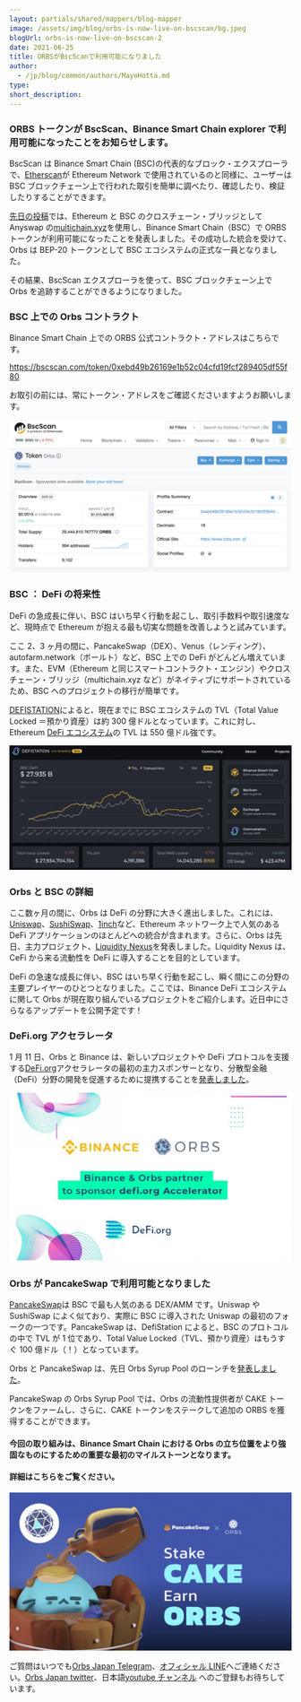 ```yaml
---
layout: partials/shared/mappers/blog-mapper
image: /assets/img/blog/orbs-is-now-live-on-bscscan/bg.jpeg
blogUrl: orbs-is-now-live-on-bscscan-2
date: 2021-06-25
title: ORBSがBscScanで利用可能になりました
author:
  - /jp/blog/common/authors/MayoHotta.md
type:
short_description:
---
```


### ORBS トークンが BscScan、Binance Smart Chain explorer で利用可能になったことをお知らせします。

BscScan は Binance Smart Chain (BSC)の代表的なブロック・エクスプローラで、[Etherscan](https://etherscan.io/)が Ethereum Network で使用されているのと同様に、ユーザーは BSC ブロックチェーン上で行われた取引を簡単に調べたり、確認したり、検証したりすることができます。

[先日の投稿](https://www.orbs.com/orbs-is-now-live-on-binance-smart-chain-via-anyswap-cross-chain-bridge/)では、Ethereum と BSC のクロスチェーン・ブリッジとして Anyswap の[multichain.xyz](https://multichain.xyz/)を使用し、Binance Smart Chain（BSC）で ORBS トークンが利用可能になったことを発表しました。その成功した統合を受けて、Orbs は BEP-20 トークンとして BSC エコシステムの正式な一員となりました。

その結果、BscScan エクスプローラを使って、BSC ブロックチェーン上で Orbs を追跡することができるようになりました。

### BSC 上での Orbs コントラクト

Binance Smart Chain 上での ORBS 公式コントラクト・アドレスはこちらです。

<https://bscscan.com/token/0xebd49b26169e1b52c04cfd19fcf289405df55f80>

お取引の前には、常にトークン・アドレスをご確認くださいますようお願いします。

![](/assets/img/blog/orbs-is-now-live-on-bscscan/img1.png)

### BSC ： DeFi の将来性

DeFi の急成長に伴い、BSC はいち早く行動を起こし、取引手数料や取引速度など、現時点で Ethereum が抱える最も切実な問題を改善しようと試みています。

ここ 2、3 ヶ月の間に、PancakeSwap（DEX）、Venus（レンディング）、autofarm.network（ボールト）など、BSC 上での DeFi がどんどん増えています。また、EVM（Ethereum と同じスマートコントラクト・エンジン）やクロスチェーン・ブリッジ（multichain.xyz など）がネイティブにサポートされているため、BSC へのプロジェクトの移行が簡単です。

[DEFISTATION](https://www.defistation.io/)によると、現在までに BSC エコシステムの TVL（Total Value Locked ＝預かり資産）は約 300 億ドルとなっています。これに対し、Ethereum [DeFi エコシステム](https://defipulse.com/)の TVL は 550 億ドル強です。

![](/assets/img/blog/orbs-is-now-live-on-bscscan/img2.png)

### Orbs と BSC の詳細

ここ数ヶ月の間に、Orbs は DeFi の分野に大きく進出しました。これには、[Uniswap](https://blog.orbsdefi.com/p/orbs-on-uniswap-and-whats-next)、[SushiSwap](https://www.orbs.com/jp/orbs-is-now-live-on-sushiswap-2/)、[1inch](https://www.orbs.com/jp/orbs-is-now-live-on-1inch-exchange-2/)など、Ethereum ネットワーク上で人気のある DeFi アプリケーションのほとんどへの統合が含まれます。さらに、Orbs は先日、主力プロジェクト、[Liquidity Nexus](https://www.orbs.com/jp/single-sided-farming-on-any-dex-via-orbs-liquidity-nexus-part-3-2/)を発表しました。Liquidity Nexus は、CeFi から来る流動性を DeFi に導入することを目的としています。

DeFi の急速な成長に伴い、BSC はいち早く行動を起こし、瞬く間にこの分野の主要プレイヤーのひとつとなりました。ここでは、Binance DeFi エコシステムに関して Orbs が現在取り組んでいるプロジェクトをご紹介します。近日中にさらなるアップデートを公開予定です！

### DeFi.org アクセラレータ

1 月 11 日、Orbs と Binance は、新しいプロジェクトや DeFi プロトコルを支援する[DeFi.org](https://defi.org/)アクセラレータの最初の主力スポンサーとなり、分散型金融（DeFi）分野の開発を促進するために提携することを[発表しました](https://www.orbs.com/jp/orbs%e3%81%a8binance%e3%81%8c%e5%85%b1%e5%90%8c%e3%81%a7%e3%80%8cdefi%e3%82%a2%e3%82%af%e3%82%bb%e3%83%a9%e3%83%ac%e3%83%bc%e3%82%bf%e3%80%8d%e3%81%ae%e3%83%ad%e3%83%bc%e3%83%b3%e3%83%81%e3%82%92/)。

![](/assets/img/blog/orbs-is-now-live-on-bscscan/img3.jpeg)

### Orbs が PancakeSwap で利用可能となりました

[PancakeSwap](https://pancakeswap.finance/)は BSC で最も人気のある DEX/AMM です。Uniswap や SushiSwap によく似ており、実際に BSC に導入された Uniswap の最初のフォークの一つです。PancakeSwap は、DefiStation によると、BSC のプロトコルの中で TVL が 1 位であり、Total Value Locked（TVL、預かり資産）はもうすぐ 100 億ドル（！）となっています。

Orbs と PancakeSwap は、先日 Orbs Syrup Pool のローンチを[発表しました](https://www.orbs.com/jp/orbs-launches-a-syrup-pool-on-pancakeswap-2/)。

PancakeSwap の Orbs Syrup Pool では、Orbs の流動性提供者が CAKE トークンをファームし、さらに、CAKE トークンをステークして追加の ORBS を獲得することができます。

#### 今回の取り組みは、Binance Smart Chain における Orbs の立ち位置をより強固なものにするための重要な最初のマイルストーンとなります。

#### 詳細はこちらをご覧ください。

![](/assets/img/blog/orbs-is-now-live-on-bscscan/img4.png)

<div class='line-separator'></div>

ご質問はいつでも[Orbs Japan Telegram](https://t.me/joinchat/G0HZhBQssmZ05v6sp_G6jg)、[オフィシャル LINE](https://line.me/R/ti/p/%40vrf9558a)へご連絡ください。[Orbs Japan twitter](https://twitter.com/JapanOrbs)、日本語[youtube チャンネル](https://www.youtube.com/channel/UCZePjhX4e6CuAe8v63Li9lg) へのご登録もお待ちしています。
